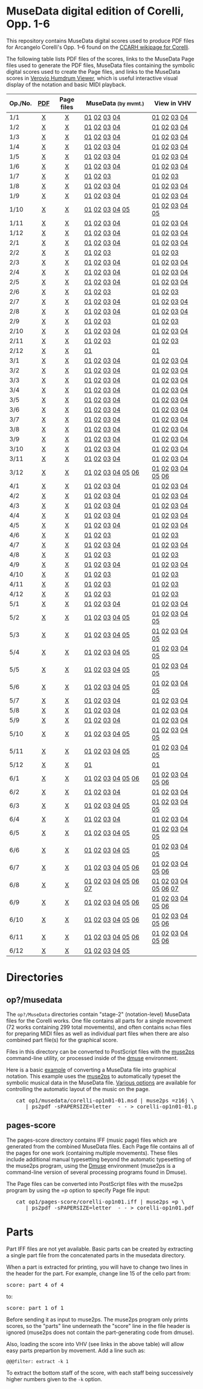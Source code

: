 MuseData digital edition of Corelli, Opp. 1-6
===============================================

This repository contains MuseData digital scores used to produce
PDF files for Arcangelo Corelli's Opp. 1&ndash;6 found on the
[CCARH wikipage for Corelli](http://corelli.ccarh.org).

The following table lists PDF files of the scores, links to the
MuseData Page files used to generate the PDF files, MuseData files
containing the symbolic digital scores used to create the Page
files, and links to the MuseData scores in [Verovio Humdrum
Viewer](https://verovio.humdrum.org), which is useful interactive
visual display of the notation and basic MIDI playback.

| Op./No. | [PDF](http://corelli.ccarh.org) | Page files | MuseData<small>&nbsp;(by&nbsp;mvmt.)</small> | View in VHV |
| ---- | :---: | :---: | -------- | ----- |
| 1/1  | [X](https://pdf.musedata.org/?id=corelli-op1-n01) | [X](op1/pages-score/corelli-op1n01.iff) | [01](op1/musedata/corelli-op1n01-01.msd) [02](op1/musedata/corelli-op1n01-02.msd)  [03](op1/musedata/corelli-op1n01-03.msd)  [04](op1/musedata/corelli-op1n01-04.msd)                                                                                                                               |[01](https://verovio.humdrum.org?file=github:musedata/corelli/op1/musedata/corelli-op1n01-01.msd) [02](https://verovio.humdrum.org?file=github:musedata/corelli/op1/musedata/corelli-op1n01-02.msd)  [03](https://verovio.humdrum.org?file=github:musedata/corelli/op1/musedata/corelli-op1n01-03.msd)  [04](https://verovio.humdrum.org?file=github:musedata/corelli/op1/musedata/corelli-op1n01-04.msd) |
| 1/2  | [X](https://pdf.musedata.org/?id=corelli-op1-n02) | [X](op1/pages-score/corelli-op1n02.iff) | [01](op1/musedata/corelli-op1n02-01.msd) [02](op1/musedata/corelli-op1n02-02.msd)  [03](op1/musedata/corelli-op1n02-03.msd)  [04](op1/musedata/corelli-op1n02-04.msd)                                                                                                                               |[01](https://verovio.humdrum.org?file=github:musedata/corelli/op1/musedata/corelli-op1n02-01.msd) [02](https://verovio.humdrum.org?file=github:musedata/corelli/op1/musedata/corelli-op1n02-02.msd)  [03](https://verovio.humdrum.org?file=github:musedata/corelli/op1/musedata/corelli-op1n02-03.msd)  [04](https://verovio.humdrum.org?file=github:musedata/corelli/op1/musedata/corelli-op1n02-04.msd) |
| 1/3  | [X](https://pdf.musedata.org/?id=corelli-op1-n03) | [X](op1/pages-score/corelli-op1n03.iff) | [01](op1/musedata/corelli-op1n03-01.msd) [02](op1/musedata/corelli-op1n03-02.msd)  [03](op1/musedata/corelli-op1n03-03.msd)  [04](op1/musedata/corelli-op1n03-04.msd)                                                                                                                               |[01](https://verovio.humdrum.org?file=github:musedata/corelli/op1/musedata/corelli-op1n03-01.msd) [02](https://verovio.humdrum.org?file=github:musedata/corelli/op1/musedata/corelli-op1n03-02.msd)  [03](https://verovio.humdrum.org?file=github:musedata/corelli/op1/musedata/corelli-op1n03-03.msd)  [04](https://verovio.humdrum.org?file=github:musedata/corelli/op1/musedata/corelli-op1n03-04.msd) |
| 1/4  | [X](https://pdf.musedata.org/?id=corelli-op1-n04) | [X](op1/pages-score/corelli-op1n04.iff) | [01](op1/musedata/corelli-op1n04-01.msd) [02](op1/musedata/corelli-op1n04-02.msd)  [03](op1/musedata/corelli-op1n04-03.msd)  [04](op1/musedata/corelli-op1n04-04.msd)                                                                                                                               |[01](https://verovio.humdrum.org?file=github:musedata/corelli/op1/musedata/corelli-op1n04-01.msd) [02](https://verovio.humdrum.org?file=github:musedata/corelli/op1/musedata/corelli-op1n04-02.msd)  [03](https://verovio.humdrum.org?file=github:musedata/corelli/op1/musedata/corelli-op1n04-03.msd)  [04](https://verovio.humdrum.org?file=github:musedata/corelli/op1/musedata/corelli-op1n04-04.msd) |
| 1/5  | [X](https://pdf.musedata.org/?id=corelli-op1-n05) | [X](op1/pages-score/corelli-op1n05.iff) | [01](op1/musedata/corelli-op1n05-01.msd) [02](op1/musedata/corelli-op1n05-02.msd)  [03](op1/musedata/corelli-op1n05-03.msd)  [04](op1/musedata/corelli-op1n05-04.msd)                                                                                                                               |[01](https://verovio.humdrum.org?file=github:musedata/corelli/op1/musedata/corelli-op1n05-01.msd) [02](https://verovio.humdrum.org?file=github:musedata/corelli/op1/musedata/corelli-op1n05-02.msd)  [03](https://verovio.humdrum.org?file=github:musedata/corelli/op1/musedata/corelli-op1n05-03.msd)  [04](https://verovio.humdrum.org?file=github:musedata/corelli/op1/musedata/corelli-op1n05-04.msd) |
| 1/6  | [X](https://pdf.musedata.org/?id=corelli-op1-n06) | [X](op1/pages-score/corelli-op1n06.iff) | [01](op1/musedata/corelli-op1n06-01.msd) [02](op1/musedata/corelli-op1n06-02.msd)  [03](op1/musedata/corelli-op1n06-03.msd)  [04](op1/musedata/corelli-op1n06-04.msd)                                                                                                                               |[01](https://verovio.humdrum.org?file=github:musedata/corelli/op1/musedata/corelli-op1n06-01.msd) [02](https://verovio.humdrum.org?file=github:musedata/corelli/op1/musedata/corelli-op1n06-02.msd)  [03](https://verovio.humdrum.org?file=github:musedata/corelli/op1/musedata/corelli-op1n06-03.msd)  [04](https://verovio.humdrum.org?file=github:musedata/corelli/op1/musedata/corelli-op1n06-04.msd) |
| 1/7  | [X](https://pdf.musedata.org/?id=corelli-op1-n07) | [X](op1/pages-score/corelli-op1n07.iff) | [01](op1/musedata/corelli-op1n07-01.msd) [02](op1/musedata/corelli-op1n07-02.msd)  [03](op1/musedata/corelli-op1n07-03.msd)                                                                                                                                                                         |[01](https://verovio.humdrum.org?file=github:musedata/corelli/op1/musedata/corelli-op1n07-01.msd) [02](https://verovio.humdrum.org?file=github:musedata/corelli/op1/musedata/corelli-op1n07-02.msd)  [03](https://verovio.humdrum.org?file=github:musedata/corelli/op1/musedata/corelli-op1n07-03.msd) |
| 1/8  | [X](https://pdf.musedata.org/?id=corelli-op1-n08) | [X](op1/pages-score/corelli-op1n08.iff) | [01](op1/musedata/corelli-op1n08-01.msd) [02](op1/musedata/corelli-op1n08-02.msd)  [03](op1/musedata/corelli-op1n08-03.msd)  [04](op1/musedata/corelli-op1n08-04.msd)                                                                                                                               |[01](https://verovio.humdrum.org?file=github:musedata/corelli/op1/musedata/corelli-op1n08-01.msd) [02](https://verovio.humdrum.org?file=github:musedata/corelli/op1/musedata/corelli-op1n08-02.msd)  [03](https://verovio.humdrum.org?file=github:musedata/corelli/op1/musedata/corelli-op1n08-03.msd)  [04](https://verovio.humdrum.org?file=github:musedata/corelli/op1/musedata/corelli-op1n08-04.msd) |
| 1/9  | [X](https://pdf.musedata.org/?id=corelli-op1-n09) | [X](op1/pages-score/corelli-op1n09.iff) | [01](op1/musedata/corelli-op1n09-01.msd) [02](op1/musedata/corelli-op1n09-02.msd)  [03](op1/musedata/corelli-op1n09-03.msd)  [04](op1/musedata/corelli-op1n09-04.msd)                                                                                                                               |[01](https://verovio.humdrum.org?file=github:musedata/corelli/op1/musedata/corelli-op1n09-01.msd) [02](https://verovio.humdrum.org?file=github:musedata/corelli/op1/musedata/corelli-op1n09-02.msd)  [03](https://verovio.humdrum.org?file=github:musedata/corelli/op1/musedata/corelli-op1n09-03.msd)  [04](https://verovio.humdrum.org?file=github:musedata/corelli/op1/musedata/corelli-op1n09-04.msd) |
| 1/10 | [X](https://pdf.musedata.org/?id=corelli-op1-n10) | [X](op1/pages-score/corelli-op1n10.iff) | [01](op1/musedata/corelli-op1n10-01.msd) [02](op1/musedata/corelli-op1n10-02.msd)  [03](op1/musedata/corelli-op1n10-03.msd)  [04](op1/musedata/corelli-op1n10-04.msd)  [05](op1/musedata/corelli-op1n10-05.msd)                                                                                     |[01](https://verovio.humdrum.org?file=github:musedata/corelli/op1/musedata/corelli-op1n10-01.msd) [02](https://verovio.humdrum.org?file=github:musedata/corelli/op1/musedata/corelli-op1n10-02.msd)  [03](https://verovio.humdrum.org?file=github:musedata/corelli/op1/musedata/corelli-op1n10-03.msd)  [04](https://verovio.humdrum.org?file=github:musedata/corelli/op1/musedata/corelli-op1n10-04.msd)  [05](https://verovio.humdrum.org?file=github:musedata/corelli/op1/musedata/corelli-op1n10-05.msd)|
| 1/11 | [X](https://pdf.musedata.org/?id=corelli-op1-n11) | [X](op1/pages-score/corelli-op1n11.iff) | [01](op1/musedata/corelli-op1n11-01.msd) [02](op1/musedata/corelli-op1n11-02.msd)  [03](op1/musedata/corelli-op1n11-03.msd)  [04](op1/musedata/corelli-op1n11-04.msd)                                                                                                                               |[01](https://verovio.humdrum.org?file=github:musedata/corelli/op1/musedata/corelli-op1n11-01.msd) [02](https://verovio.humdrum.org?file=github:musedata/corelli/op1/musedata/corelli-op1n11-02.msd)  [03](https://verovio.humdrum.org?file=github:musedata/corelli/op1/musedata/corelli-op1n11-03.msd)  [04](https://verovio.humdrum.org?file=github:musedata/corelli/op1/musedata/corelli-op1n11-04.msd) |
| 1/12 | [X](https://pdf.musedata.org/?id=corelli-op1-n12) | [X](op1/pages-score/corelli-op1n12.iff) | [01](op1/musedata/corelli-op1n12-01.msd) [02](op1/musedata/corelli-op1n12-02.msd)  [03](op1/musedata/corelli-op1n12-03.msd)  [04](op1/musedata/corelli-op1n12-04.msd)                                                                                                                               |[01](https://verovio.humdrum.org?file=github:musedata/corelli/op1/musedata/corelli-op1n12-01.msd) [02](https://verovio.humdrum.org?file=github:musedata/corelli/op1/musedata/corelli-op1n12-02.msd)  [03](https://verovio.humdrum.org?file=github:musedata/corelli/op1/musedata/corelli-op1n12-03.msd)  [04](https://verovio.humdrum.org?file=github:musedata/corelli/op1/musedata/corelli-op1n12-04.msd) |
| 2/1  | [X](https://pdf.musedata.org/?id=corelli-op2-n01) | [X](op2/pages-score/corelli-op2n01.iff) | [01](op2/musedata/corelli-op2n01-01.msd) [02](op2/musedata/corelli-op2n01-02.msd)  [03](op2/musedata/corelli-op2n01-03.msd)  [04](op2/musedata/corelli-op2n01-04.msd)                                                                                                                               |[01](https://verovio.humdrum.org?file=github:musedata/corelli/op2/musedata/corelli-op2n01-01.msd) [02](https://verovio.humdrum.org?file=github:musedata/corelli/op2/musedata/corelli-op2n01-02.msd)  [03](https://verovio.humdrum.org?file=github:musedata/corelli/op2/musedata/corelli-op2n01-03.msd)  [04](https://verovio.humdrum.org?file=github:musedata/corelli/op2/musedata/corelli-op2n01-04.msd) |
| 2/2  | [X](https://pdf.musedata.org/?id=corelli-op2-n02) | [X](op2/pages-score/corelli-op2n02.iff) | [01](op2/musedata/corelli-op2n02-01.msd) [02](op2/musedata/corelli-op2n02-02.msd)  [03](op2/musedata/corelli-op2n02-03.msd)                                                                                                                                                                         |[01](https://verovio.humdrum.org?file=github:musedata/corelli/op2/musedata/corelli-op2n02-01.msd) [02](https://verovio.humdrum.org?file=github:musedata/corelli/op2/musedata/corelli-op2n02-02.msd)  [03](https://verovio.humdrum.org?file=github:musedata/corelli/op2/musedata/corelli-op2n02-03.msd) |
| 2/3  | [X](https://pdf.musedata.org/?id=corelli-op2-n03) | [X](op2/pages-score/corelli-op2n03.iff) | [01](op2/musedata/corelli-op2n03-01.msd) [02](op2/musedata/corelli-op2n03-02.msd)  [03](op2/musedata/corelli-op2n03-03.msd)  [04](op2/musedata/corelli-op2n03-04.msd)                                                                                                                               |[01](https://verovio.humdrum.org?file=github:musedata/corelli/op2/musedata/corelli-op2n03-01.msd) [02](https://verovio.humdrum.org?file=github:musedata/corelli/op2/musedata/corelli-op2n03-02.msd)  [03](https://verovio.humdrum.org?file=github:musedata/corelli/op2/musedata/corelli-op2n03-03.msd)  [04](https://verovio.humdrum.org?file=github:musedata/corelli/op2/musedata/corelli-op2n03-04.msd) |
| 2/4  | [X](https://pdf.musedata.org/?id=corelli-op2-n04) | [X](op2/pages-score/corelli-op2n04.iff) | [01](op2/musedata/corelli-op2n04-01.msd) [02](op2/musedata/corelli-op2n04-02.msd)  [03](op2/musedata/corelli-op2n04-03.msd)  [04](op2/musedata/corelli-op2n04-04.msd)                                                                                                                               |[01](https://verovio.humdrum.org?file=github:musedata/corelli/op2/musedata/corelli-op2n04-01.msd) [02](https://verovio.humdrum.org?file=github:musedata/corelli/op2/musedata/corelli-op2n04-02.msd)  [03](https://verovio.humdrum.org?file=github:musedata/corelli/op2/musedata/corelli-op2n04-03.msd)  [04](https://verovio.humdrum.org?file=github:musedata/corelli/op2/musedata/corelli-op2n04-04.msd) |
| 2/5  | [X](https://pdf.musedata.org/?id=corelli-op2-n05) | [X](op2/pages-score/corelli-op2n05.iff) | [01](op2/musedata/corelli-op2n05-01.msd) [02](op2/musedata/corelli-op2n05-02.msd)  [03](op2/musedata/corelli-op2n05-03.msd)  [04](op2/musedata/corelli-op2n05-04.msd)                                                                                                                               |[01](https://verovio.humdrum.org?file=github:musedata/corelli/op2/musedata/corelli-op2n05-01.msd) [02](https://verovio.humdrum.org?file=github:musedata/corelli/op2/musedata/corelli-op2n05-02.msd)  [03](https://verovio.humdrum.org?file=github:musedata/corelli/op2/musedata/corelli-op2n05-03.msd)  [04](https://verovio.humdrum.org?file=github:musedata/corelli/op2/musedata/corelli-op2n05-04.msd) |
| 2/6  | [X](https://pdf.musedata.org/?id=corelli-op2-n06) | [X](op2/pages-score/corelli-op2n06.iff) | [01](op2/musedata/corelli-op2n06-01.msd) [02](op2/musedata/corelli-op2n06-02.msd)  [03](op2/musedata/corelli-op2n06-03.msd)                                                                                                                                                                         |[01](https://verovio.humdrum.org?file=github:musedata/corelli/op2/musedata/corelli-op2n06-01.msd) [02](https://verovio.humdrum.org?file=github:musedata/corelli/op2/musedata/corelli-op2n06-02.msd)  [03](https://verovio.humdrum.org?file=github:musedata/corelli/op2/musedata/corelli-op2n06-03.msd) |
| 2/7  | [X](https://pdf.musedata.org/?id=corelli-op2-n07) | [X](op2/pages-score/corelli-op2n07.iff) | [01](op2/musedata/corelli-op2n07-01.msd) [02](op2/musedata/corelli-op2n07-02.msd)  [03](op2/musedata/corelli-op2n07-03.msd)  [04](op2/musedata/corelli-op2n07-04.msd)                                                                                                                               |[01](https://verovio.humdrum.org?file=github:musedata/corelli/op2/musedata/corelli-op2n07-01.msd) [02](https://verovio.humdrum.org?file=github:musedata/corelli/op2/musedata/corelli-op2n07-02.msd)  [03](https://verovio.humdrum.org?file=github:musedata/corelli/op2/musedata/corelli-op2n07-03.msd)  [04](https://verovio.humdrum.org?file=github:musedata/corelli/op2/musedata/corelli-op2n07-04.msd) |
| 2/8  | [X](https://pdf.musedata.org/?id=corelli-op2-n08) | [X](op2/pages-score/corelli-op2n08.iff) | [01](op2/musedata/corelli-op2n08-01.msd) [02](op2/musedata/corelli-op2n08-02.msd)  [03](op2/musedata/corelli-op2n08-03.msd)  [04](op2/musedata/corelli-op2n08-04.msd)                                                                                                                               |[01](https://verovio.humdrum.org?file=github:musedata/corelli/op2/musedata/corelli-op2n08-01.msd) [02](https://verovio.humdrum.org?file=github:musedata/corelli/op2/musedata/corelli-op2n08-02.msd)  [03](https://verovio.humdrum.org?file=github:musedata/corelli/op2/musedata/corelli-op2n08-03.msd)  [04](https://verovio.humdrum.org?file=github:musedata/corelli/op2/musedata/corelli-op2n08-04.msd) |
| 2/9  | [X](https://pdf.musedata.org/?id=corelli-op2-n09) | [X](op2/pages-score/corelli-op2n09.iff) | [01](op2/musedata/corelli-op2n09-01.msd) [02](op2/musedata/corelli-op2n09-02.msd)  [03](op2/musedata/corelli-op2n09-03.msd)                                                                                                                                                                         |[01](https://verovio.humdrum.org?file=github:musedata/corelli/op2/musedata/corelli-op2n09-01.msd) [02](https://verovio.humdrum.org?file=github:musedata/corelli/op2/musedata/corelli-op2n09-02.msd)  [03](https://verovio.humdrum.org?file=github:musedata/corelli/op2/musedata/corelli-op2n09-03.msd) |
| 2/10 | [X](https://pdf.musedata.org/?id=corelli-op2-n10) | [X](op2/pages-score/corelli-op2n10.iff) | [01](op2/musedata/corelli-op2n10-01.msd) [02](op2/musedata/corelli-op2n10-02.msd)  [03](op2/musedata/corelli-op2n10-03.msd)  [04](op2/musedata/corelli-op2n10-04.msd)                                                                                                                               |[01](https://verovio.humdrum.org?file=github:musedata/corelli/op2/musedata/corelli-op2n10-01.msd) [02](https://verovio.humdrum.org?file=github:musedata/corelli/op2/musedata/corelli-op2n10-02.msd)  [03](https://verovio.humdrum.org?file=github:musedata/corelli/op2/musedata/corelli-op2n10-03.msd)  [04](ohttps://verovio.humdrum.org?file=github:musedata/corelli/p2/musedata/corelli-op2n10-04.msd) |
| 2/11 | [X](https://pdf.musedata.org/?id=corelli-op2-n11) | [X](op2/pages-score/corelli-op2n11.iff) | [01](op2/musedata/corelli-op2n11-01.msd) [02](op2/musedata/corelli-op2n11-02.msd)  [03](op2/musedata/corelli-op2n11-03.msd)                                                                                                                                                                         |[01](https://verovio.humdrum.org?file=github:musedata/corelli/op2/musedata/corelli-op2n11-01.msd) [02](https://verovio.humdrum.org?file=github:musedata/corelli/op2/musedata/corelli-op2n11-02.msd)  [03](https://verovio.humdrum.org?file=github:musedata/corelli/op2/musedata/corelli-op2n11-03.msd) |
| 2/12 | [X](https://pdf.musedata.org/?id=corelli-op2-n12) | [X](op2/pages-score/corelli-op2n12.iff) | [01](op2/musedata/corelli-op2n12-01.msd)                                                                                                                                                                                                                                                            |[01](https://verovio.humdrum.org?file=github:musedata/corelli/op2/musedata/corelli-op2n12-01.msd) |
| 3/1  | [X](https://pdf.musedata.org/?id=corelli-op3-n01) | [X](op3/pages-score/corelli-op3n01.iff) | [01](op3/musedata/corelli-op3n01-01.msd) [02](op3/musedata/corelli-op3n01-02.msd)  [03](op3/musedata/corelli-op3n01-03.msd)  [04](op3/musedata/corelli-op3n01-04.msd)                                                                                                                               |[01](https://verovio.humdrum.org?file=github:musedata/corelli/op3/musedata/corelli-op3n01-01.msd) [02](https://verovio.humdrum.org?file=github:musedata/corelli/op3/musedata/corelli-op3n01-02.msd)  [03](https://verovio.humdrum.org?file=github:musedata/corelli/op3/musedata/corelli-op3n01-03.msd)  [04](https://verovio.humdrum.org?file=github:musedata/corelli/op3/musedata/corelli-op3n01-04.msd) |
| 3/2  | [X](https://pdf.musedata.org/?id=corelli-op3-n02) | [X](op3/pages-score/corelli-op3n02.iff) | [01](op3/musedata/corelli-op3n02-01.msd) [02](op3/musedata/corelli-op3n02-02.msd)  [03](op3/musedata/corelli-op3n02-03.msd)  [04](op3/musedata/corelli-op3n02-04.msd)                                                                                                                               |[01](https://verovio.humdrum.org?file=github:musedata/corelli/op3/musedata/corelli-op3n02-01.msd) [02](https://verovio.humdrum.org?file=github:musedata/corelli/op3/musedata/corelli-op3n02-02.msd)  [03](https://verovio.humdrum.org?file=github:musedata/corelli/op3/musedata/corelli-op3n02-03.msd)  [04](https://verovio.humdrum.org?file=github:musedata/corelli/op3/musedata/corelli-op3n02-04.msd) |
| 3/3  | [X](https://pdf.musedata.org/?id=corelli-op3-n03) | [X](op3/pages-score/corelli-op3n03.iff) | [01](op3/musedata/corelli-op3n03-01.msd) [02](op3/musedata/corelli-op3n03-02.msd)  [03](op3/musedata/corelli-op3n03-03.msd)  [04](op3/musedata/corelli-op3n03-04.msd)                                                                                                                               |[01](https://verovio.humdrum.org?file=github:musedata/corelli/op3/musedata/corelli-op3n03-01.msd) [02](https://verovio.humdrum.org?file=github:musedata/corelli/op3/musedata/corelli-op3n03-02.msd)  [03](https://verovio.humdrum.org?file=github:musedata/corelli/op3/musedata/corelli-op3n03-03.msd)  [04](https://verovio.humdrum.org?file=github:musedata/corelli/op3/musedata/corelli-op3n03-04.msd) |
| 3/4  | [X](https://pdf.musedata.org/?id=corelli-op3-n04) | [X](op3/pages-score/corelli-op3n04.iff) | [01](op3/musedata/corelli-op3n04-01.msd) [02](op3/musedata/corelli-op3n04-02.msd)  [03](op3/musedata/corelli-op3n04-03.msd)  [04](op3/musedata/corelli-op3n04-04.msd)                                                                                                                               |[01](https://verovio.humdrum.org?file=github:musedata/corelli/op3/musedata/corelli-op3n04-01.msd) [02](https://verovio.humdrum.org?file=github:musedata/corelli/op3/musedata/corelli-op3n04-02.msd)  [03](https://verovio.humdrum.org?file=github:musedata/corelli/op3/musedata/corelli-op3n04-03.msd)  [04](https://verovio.humdrum.org?file=github:musedata/corelli/op3/musedata/corelli-op3n04-04.msd) |
| 3/5  | [X](https://pdf.musedata.org/?id=corelli-op3-n05) | [X](op3/pages-score/corelli-op3n05.iff) | [01](op3/musedata/corelli-op3n05-01.msd) [02](op3/musedata/corelli-op3n05-02.msd)  [03](op3/musedata/corelli-op3n05-03.msd)  [04](op3/musedata/corelli-op3n05-04.msd)                                                                                                                               |[01](https://verovio.humdrum.org?file=github:musedata/corelli/op3/musedata/corelli-op3n05-01.msd) [02](https://verovio.humdrum.org?file=github:musedata/corelli/op3/musedata/corelli-op3n05-02.msd)  [03](https://verovio.humdrum.org?file=github:musedata/corelli/op3/musedata/corelli-op3n05-03.msd)  [04](https://verovio.humdrum.org?file=github:musedata/corelli/op3/musedata/corelli-op3n05-04.msd) |
| 3/6  | [X](https://pdf.musedata.org/?id=corelli-op3-n06) | [X](op3/pages-score/corelli-op3n06.iff) | [01](op3/musedata/corelli-op3n06-01.msd) [02](op3/musedata/corelli-op3n06-02.msd)  [03](op3/musedata/corelli-op3n06-03.msd)  [04](op3/musedata/corelli-op3n06-04.msd)                                                                                                                               |[01](https://verovio.humdrum.org?file=github:musedata/corelli/op3/musedata/corelli-op3n06-01.msd) [02](https://verovio.humdrum.org?file=github:musedata/corelli/op3/musedata/corelli-op3n06-02.msd)  [03](https://verovio.humdrum.org?file=github:musedata/corelli/op3/musedata/corelli-op3n06-03.msd)  [04](https://verovio.humdrum.org?file=github:musedata/corelli/op3/musedata/corelli-op3n06-04.msd) |
| 3/7  | [X](https://pdf.musedata.org/?id=corelli-op3-n07) | [X](op3/pages-score/corelli-op3n07.iff) | [01](op3/musedata/corelli-op3n07-01.msd) [02](op3/musedata/corelli-op3n07-02.msd)  [03](op3/musedata/corelli-op3n07-03.msd)  [04](op3/musedata/corelli-op3n07-04.msd)                                                                                                                               |[01](https://verovio.humdrum.org?file=github:musedata/corelli/op3/musedata/corelli-op3n07-01.msd) [02](https://verovio.humdrum.org?file=github:musedata/corelli/op3/musedata/corelli-op3n07-02.msd)  [03](https://verovio.humdrum.org?file=github:musedata/corelli/op3/musedata/corelli-op3n07-03.msd)  [04](https://verovio.humdrum.org?file=github:musedata/corelli/op3/musedata/corelli-op3n07-04.msd) |
| 3/8  | [X](https://pdf.musedata.org/?id=corelli-op3-n08) | [X](op3/pages-score/corelli-op3n08.iff) | [01](op3/musedata/corelli-op3n08-01.msd) [02](op3/musedata/corelli-op3n08-02.msd)  [03](op3/musedata/corelli-op3n08-03.msd)  [04](op3/musedata/corelli-op3n08-04.msd)                                                                                                                               |[01](https://verovio.humdrum.org?file=github:musedata/corelli/op3/musedata/corelli-op3n08-01.msd) [02](https://verovio.humdrum.org?file=github:musedata/corelli/op3/musedata/corelli-op3n08-02.msd)  [03](https://verovio.humdrum.org?file=github:musedata/corelli/op3/musedata/corelli-op3n08-03.msd)  [04](https://verovio.humdrum.org?file=github:musedata/corelli/op3/musedata/corelli-op3n08-04.msd) |
| 3/9  | [X](https://pdf.musedata.org/?id=corelli-op3-n09) | [X](op3/pages-score/corelli-op3n09.iff) | [01](op3/musedata/corelli-op3n09-01.msd) [02](op3/musedata/corelli-op3n09-02.msd)  [03](op3/musedata/corelli-op3n09-03.msd)  [04](op3/musedata/corelli-op3n09-04.msd)                                                                                                                               |[01](https://verovio.humdrum.org?file=github:musedata/corelli/op3/musedata/corelli-op3n09-01.msd) [02](https://verovio.humdrum.org?file=github:musedata/corelli/op3/musedata/corelli-op3n09-02.msd)  [03](https://verovio.humdrum.org?file=github:musedata/corelli/op3/musedata/corelli-op3n09-03.msd)  [04](https://verovio.humdrum.org?file=github:musedata/corelli/op3/musedata/corelli-op3n09-04.msd) |
| 3/10 | [X](https://pdf.musedata.org/?id=corelli-op3-n10) | [X](op3/pages-score/corelli-op3n10.iff) | [01](op3/musedata/corelli-op3n10-01.msd) [02](op3/musedata/corelli-op3n10-02.msd)  [03](op3/musedata/corelli-op3n10-03.msd)  [04](op3/musedata/corelli-op3n10-04.msd)                                                                                                                               |[01](https://verovio.humdrum.org?file=github:musedata/corelli/op3/musedata/corelli-op3n10-01.msd) [02](https://verovio.humdrum.org?file=github:musedata/corelli/op3/musedata/corelli-op3n10-02.msd)  [03](https://verovio.humdrum.org?file=github:musedata/corelli/op3/musedata/corelli-op3n10-03.msd)  [04](https://verovio.humdrum.org?file=github:musedata/corelli/op3/musedata/corelli-op3n10-04.msd) |
| 3/11 | [X](https://pdf.musedata.org/?id=corelli-op3-n11) | [X](op3/pages-score/corelli-op3n11.iff) | [01](op3/musedata/corelli-op3n11-01.msd) [02](op3/musedata/corelli-op3n11-02.msd)  [03](op3/musedata/corelli-op3n11-03.msd)  [04](op3/musedata/corelli-op3n11-04.msd)                                                                                                                               |[01](https://verovio.humdrum.org?file=github:musedata/corelli/op3/musedata/corelli-op3n11-01.msd) [02](https://verovio.humdrum.org?file=github:musedata/corelli/op3/musedata/corelli-op3n11-02.msd)  [03](https://verovio.humdrum.org?file=github:musedata/corelli/op3/musedata/corelli-op3n11-03.msd)  [04](https://verovio.humdrum.org?file=github:musedata/corelli/op3/musedata/corelli-op3n11-04.msd) |
| 3/12 | [X](https://pdf.musedata.org/?id=corelli-op3-n12) | [X](op3/pages-score/corelli-op3n12.iff) | [01](op3/musedata/corelli-op3n12-01.msd) [02](op3/musedata/corelli-op3n12-02.msd)  [03](op3/musedata/corelli-op3n12-03.msd)  [04](op3/musedata/corelli-op3n12-04.msd)  [05](op3/musedata/corelli-op3n12-05.msd)  [06](op3/musedata/corelli-op3n12-06.msd)                                           |[01](https://verovio.humdrum.org?file=github:musedata/corelli/op3/musedata/corelli-op3n12-01.msd) [02](https://verovio.humdrum.org?file=github:musedata/corelli/op3/musedata/corelli-op3n12-02.msd)  [03](https://verovio.humdrum.org?file=github:musedata/corelli/op3/musedata/corelli-op3n12-03.msd)  [04](https://verovio.humdrum.org?file=github:musedata/corelli/op3/musedata/corelli-op3n12-04.msd)  [05](https://verovio.humdrum.org?file=github:musedata/corelli/op3/musedata/corelli-op3n12-05.msd)  [06](op3/musedata/corelli-op3n12-06.msd) |
| 4/1  | [X](https://pdf.musedata.org/?id=corelli-op4-n01) | [X](op4/pages-score/corelli-op4n01.iff) | [01](op4/musedata/corelli-op4n01-01.msd) [02](op4/musedata/corelli-op4n01-02.msd)  [03](op4/musedata/corelli-op4n01-03.msd)  [04](op4/musedata/corelli-op4n01-04.msd)                                                                                                                               |[01](https://verovio.humdrum.org?file=github:musedata/corelli/op4/musedata/corelli-op4n01-01.msd) [02](https://verovio.humdrum.org?file=github:musedata/corelli/op4/musedata/corelli-op4n01-02.msd)  [03](https://verovio.humdrum.org?file=github:musedata/corelli/op4/musedata/corelli-op4n01-03.msd)  [04](https://verovio.humdrum.org?file=github:musedata/corelli/op4/musedata/corelli-op4n01-04.msd) |
| 4/2  | [X](https://pdf.musedata.org/?id=corelli-op4-n02) | [X](op4/pages-score/corelli-op4n02.iff) | [01](op4/musedata/corelli-op4n02-01.msd) [02](op4/musedata/corelli-op4n02-02.msd)  [03](op4/musedata/corelli-op4n02-03.msd)  [04](op4/musedata/corelli-op4n02-04.msd)                                                                                                                               |[01](https://verovio.humdrum.org?file=github:musedata/corelli/op4/musedata/corelli-op4n02-01.msd) [02](https://verovio.humdrum.org?file=github:musedata/corelli/op4/musedata/corelli-op4n02-02.msd)  [03](https://verovio.humdrum.org?file=github:musedata/corelli/op4/musedata/corelli-op4n02-03.msd)  [04](https://verovio.humdrum.org?file=github:musedata/corelli/op4/musedata/corelli-op4n02-04.msd) |
| 4/3  | [X](https://pdf.musedata.org/?id=corelli-op4-n03) | [X](op4/pages-score/corelli-op4n03.iff) | [01](op4/musedata/corelli-op4n03-01.msd) [02](op4/musedata/corelli-op4n03-02.msd)  [03](op4/musedata/corelli-op4n03-03.msd)  [04](op4/musedata/corelli-op4n03-04.msd)                                                                                                                               |[01](https://verovio.humdrum.org?file=github:musedata/corelli/op4/musedata/corelli-op4n03-01.msd) [02](https://verovio.humdrum.org?file=github:musedata/corelli/op4/musedata/corelli-op4n03-02.msd)  [03](https://verovio.humdrum.org?file=github:musedata/corelli/op4/musedata/corelli-op4n03-03.msd)  [04](https://verovio.humdrum.org?file=github:musedata/corelli/op4/musedata/corelli-op4n03-04.msd) |
| 4/4  | [X](https://pdf.musedata.org/?id=corelli-op4-n04) | [X](op4/pages-score/corelli-op4n04.iff) | [01](op4/musedata/corelli-op4n04-01.msd) [02](op4/musedata/corelli-op4n04-02.msd)  [03](op4/musedata/corelli-op4n04-03.msd)  [04](op4/musedata/corelli-op4n04-04.msd)                                                                                                                               |[01](https://verovio.humdrum.org?file=github:musedata/corelli/op4/musedata/corelli-op4n04-01.msd) [02](https://verovio.humdrum.org?file=github:musedata/corelli/op4/musedata/corelli-op4n04-02.msd)  [03](https://verovio.humdrum.org?file=github:musedata/corelli/op4/musedata/corelli-op4n04-03.msd)  [04](https://verovio.humdrum.org?file=github:musedata/corelli/op4/musedata/corelli-op4n04-04.msd) |
| 4/5  | [X](https://pdf.musedata.org/?id=corelli-op4-n05) | [X](op4/pages-score/corelli-op4n05.iff) | [01](op4/musedata/corelli-op4n05-01.msd) [02](op4/musedata/corelli-op4n05-02.msd)  [03](op4/musedata/corelli-op4n05-03.msd)  [04](op4/musedata/corelli-op4n05-04.msd)                                                                                                                               |[01](https://verovio.humdrum.org?file=github:musedata/corelli/op4/musedata/corelli-op4n05-01.msd) [02](https://verovio.humdrum.org?file=github:musedata/corelli/op4/musedata/corelli-op4n05-02.msd)  [03](https://verovio.humdrum.org?file=github:musedata/corelli/op4/musedata/corelli-op4n05-03.msd)  [04](https://verovio.humdrum.org?file=github:musedata/corelli/op4/musedata/corelli-op4n05-04.msd) |
| 4/6  | [X](https://pdf.musedata.org/?id=corelli-op4-n06) | [X](op4/pages-score/corelli-op4n06.iff) | [01](op4/musedata/corelli-op4n06-01.msd) [02](op4/musedata/corelli-op4n06-02.msd)  [03](op4/musedata/corelli-op4n06-03.msd)                                                                                                                                                                         |[01](https://verovio.humdrum.org?file=github:musedata/corelli/op4/musedata/corelli-op4n06-01.msd) [02](https://verovio.humdrum.org?file=github:musedata/corelli/op4/musedata/corelli-op4n06-02.msd)  [03](https://verovio.humdrum.org?file=github:musedata/corelli/op4/musedata/corelli-op4n06-03.msd) |
| 4/7  | [X](https://pdf.musedata.org/?id=corelli-op4-n07) | [X](op4/pages-score/corelli-op4n07.iff) | [01](op4/musedata/corelli-op4n07-01.msd) [02](op4/musedata/corelli-op4n07-02.msd)  [03](op4/musedata/corelli-op4n07-03.msd)  [04](op4/musedata/corelli-op4n07-04.msd)                                                                                                                               |[01](https://verovio.humdrum.org?file=github:musedata/corelli/op4/musedata/corelli-op4n07-01.msd) [02](https://verovio.humdrum.org?file=github:musedata/corelli/op4/musedata/corelli-op4n07-02.msd)  [03](https://verovio.humdrum.org?file=github:musedata/corelli/op4/musedata/corelli-op4n07-03.msd)  [04](https://verovio.humdrum.org?file=github:musedata/corelli/op4/musedata/corelli-op4n07-04.msd) |
| 4/8  | [X](https://pdf.musedata.org/?id=corelli-op4-n08) | [X](op4/pages-score/corelli-op4n08.iff) | [01](op4/musedata/corelli-op4n08-01.msd) [02](op4/musedata/corelli-op4n08-02.msd)  [03](op4/musedata/corelli-op4n08-03.msd)                                                                                                                                                                         |[01](https://verovio.humdrum.org?file=github:musedata/corelli/op4/musedata/corelli-op4n08-01.msd) [02](https://verovio.humdrum.org?file=github:musedata/corelli/op4/musedata/corelli-op4n08-02.msd)  [03](https://verovio.humdrum.org?file=github:musedata/corelli/op4/musedata/corelli-op4n08-03.msd) |
| 4/9  | [X](https://pdf.musedata.org/?id=corelli-op4-n09) | [X](op4/pages-score/corelli-op4n09.iff) | [01](op4/musedata/corelli-op4n09-01.msd) [02](op4/musedata/corelli-op4n09-02.msd)  [03](op4/musedata/corelli-op4n09-03.msd)  [04](op4/musedata/corelli-op4n09-04.msd)                                                                                                                               |[01](https://verovio.humdrum.org?file=github:musedata/corelli/op4/musedata/corelli-op4n09-01.msd) [02](https://verovio.humdrum.org?file=github:musedata/corelli/op4/musedata/corelli-op4n09-02.msd)  [03](https://verovio.humdrum.org?file=github:musedata/corelli/op4/musedata/corelli-op4n09-03.msd)  [04](https://verovio.humdrum.org?file=github:musedata/corelli/op4/musedata/corelli-op4n09-04.msd) |
| 4/10 | [X](https://pdf.musedata.org/?id=corelli-op4-n10) | [X](op4/pages-score/corelli-op4n10.iff) | [01](op4/musedata/corelli-op4n10-01.msd) [02](op4/musedata/corelli-op4n10-02.msd)  [03](op4/musedata/corelli-op4n10-03.msd)                                                                                                                                                                         |[01](https://verovio.humdrum.org?file=github:musedata/corelli/op4/musedata/corelli-op4n10-01.msd) [02](https://verovio.humdrum.org?file=github:musedata/corelli/op4/musedata/corelli-op4n10-02.msd)  [03](https://verovio.humdrum.org?file=github:musedata/corelli/op4/musedata/corelli-op4n10-03.msd) |
| 4/11 | [X](https://pdf.musedata.org/?id=corelli-op4-n11) | [X](op4/pages-score/corelli-op4n11.iff) | [01](op4/musedata/corelli-op4n11-01.msd) [02](op4/musedata/corelli-op4n11-02.msd)  [03](op4/musedata/corelli-op4n11-03.msd)                                                                                                                                                                         |[01](https://verovio.humdrum.org?file=github:musedata/corelli/op4/musedata/corelli-op4n11-01.msd) [02](https://verovio.humdrum.org?file=github:musedata/corelli/op4/musedata/corelli-op4n11-02.msd)  [03](https://verovio.humdrum.org?file=github:musedata/corelli/op4/musedata/corelli-op4n11-03.msd) |
| 4/12 | [X](https://pdf.musedata.org/?id=corelli-op4-n12) | [X](op4/pages-score/corelli-op4n12.iff) | [01](op4/musedata/corelli-op4n12-01.msd) [02](op4/musedata/corelli-op4n12-02.msd)  [03](op4/musedata/corelli-op4n12-03.msd)                                                                                                                                                                         |[01](https://verovio.humdrum.org?file=github:musedata/corelli/op4/musedata/corelli-op4n12-01.msd) [02](https://verovio.humdrum.org?file=github:musedata/corelli/op4/musedata/corelli-op4n12-02.msd)  [03](https://verovio.humdrum.org?file=github:musedata/corelli/op4/musedata/corelli-op4n12-03.msd) |
| 5/1  | [X](https://pdf.musedata.org/?id=corelli-op5-n01) | [X](op5/pages-score/corelli-op5n01.iff) | [01](op5/musedata/corelli-op5n01-01.msd) [02](op5/musedata/corelli-op5n01-02.msd)  [03](op5/musedata/corelli-op5n01-03.msd)  [04](op5/musedata/corelli-op5n01-04.msd)                                                                                                                               |[01](https://verovio.humdrum.org?file=github:musedata/corelli/op5/musedata/corelli-op5n01-01.msd) [02](https://verovio.humdrum.org?file=github:musedata/corelli/op5/musedata/corelli-op5n01-02.msd)  [03](https://verovio.humdrum.org?file=github:musedata/corelli/op5/musedata/corelli-op5n01-03.msd)  [04](https://verovio.humdrum.org?file=github:musedata/corelli/op5/musedata/corelli-op5n01-04.msd) |
| 5/2  | [X](https://pdf.musedata.org/?id=corelli-op5-n02) | [X](op5/pages-score/corelli-op5n02.iff) | [01](op5/musedata/corelli-op5n02-01.msd) [02](op5/musedata/corelli-op5n02-02.msd)  [03](op5/musedata/corelli-op5n02-03.msd)  [04](op5/musedata/corelli-op5n02-04.msd)  [05](op5/musedata/corelli-op5n02-05.msd)                                                                                     |[01](https://verovio.humdrum.org?file=github:musedata/corelli/op5/musedata/corelli-op5n02-01.msd) [02](https://verovio.humdrum.org?file=github:musedata/corelli/op5/musedata/corelli-op5n02-02.msd)  [03](https://verovio.humdrum.org?file=github:musedata/corelli/op5/musedata/corelli-op5n02-03.msd)  [04](https://verovio.humdrum.org?file=github:musedata/corelli/op5/musedata/corelli-op5n02-04.msd)  [05](https://verovio.humdrum.org?file=github:musedata/corelli/op5/musedata/corelli-op5n02-05.msd) |
| 5/3  | [X](https://pdf.musedata.org/?id=corelli-op5-n03) | [X](op5/pages-score/corelli-op5n03.iff) | [01](op5/musedata/corelli-op5n03-01.msd) [02](op5/musedata/corelli-op5n03-02.msd)  [03](op5/musedata/corelli-op5n03-03.msd)  [04](op5/musedata/corelli-op5n03-04.msd)  [05](op5/musedata/corelli-op5n03-05.msd)                                                                                     |[01](https://verovio.humdrum.org?file=github:musedata/corelli/op5/musedata/corelli-op5n03-01.msd) [02](https://verovio.humdrum.org?file=github:musedata/corelli/op5/musedata/corelli-op5n03-02.msd)  [03](https://verovio.humdrum.org?file=github:musedata/corelli/op5/musedata/corelli-op5n03-03.msd)  [04](https://verovio.humdrum.org?file=github:musedata/corelli/op5/musedata/corelli-op5n03-04.msd)  [05](https://verovio.humdrum.org?file=github:musedata/corelli/op5/musedata/corelli-op5n03-05.msd) |
| 5/4  | [X](https://pdf.musedata.org/?id=corelli-op5-n04) | [X](op5/pages-score/corelli-op5n04.iff) | [01](op5/musedata/corelli-op5n04-01.msd) [02](op5/musedata/corelli-op5n04-02.msd)  [03](op5/musedata/corelli-op5n04-03.msd)  [04](op5/musedata/corelli-op5n04-04.msd)  [05](op5/musedata/corelli-op5n04-05.msd)                                                                                     |[01](https://verovio.humdrum.org?file=github:musedata/corelli/op5/musedata/corelli-op5n04-01.msd) [02](https://verovio.humdrum.org?file=github:musedata/corelli/op5/musedata/corelli-op5n04-02.msd)  [03](https://verovio.humdrum.org?file=github:musedata/corelli/op5/musedata/corelli-op5n04-03.msd)  [04](https://verovio.humdrum.org?file=github:musedata/corelli/op5/musedata/corelli-op5n04-04.msd)  [05](https://verovio.humdrum.org?file=github:musedata/corelli/op5/musedata/corelli-op5n04-05.msd) |
| 5/5  | [X](https://pdf.musedata.org/?id=corelli-op5-n05) | [X](op5/pages-score/corelli-op5n05.iff) | [01](op5/musedata/corelli-op5n05-01.msd) [02](op5/musedata/corelli-op5n05-02.msd)  [03](op5/musedata/corelli-op5n05-03.msd)  [04](op5/musedata/corelli-op5n05-04.msd)  [05](op5/musedata/corelli-op5n05-05.msd)                                                                                     |[01](https://verovio.humdrum.org?file=github:musedata/corelli/op5/musedata/corelli-op5n05-01.msd) [02](https://verovio.humdrum.org?file=github:musedata/corelli/op5/musedata/corelli-op5n05-02.msd)  [03](https://verovio.humdrum.org?file=github:musedata/corelli/op5/musedata/corelli-op5n05-03.msd)  [04](https://verovio.humdrum.org?file=github:musedata/corelli/op5/musedata/corelli-op5n05-04.msd)  [05](https://verovio.humdrum.org?file=github:musedata/corelli/op5/musedata/corelli-op5n05-05.msd) |
| 5/6  | [X](https://pdf.musedata.org/?id=corelli-op5-n06) | [X](op5/pages-score/corelli-op5n06.iff) | [01](op5/musedata/corelli-op5n06-01.msd) [02](op5/musedata/corelli-op5n06-02.msd)  [03](op5/musedata/corelli-op5n06-03.msd)  [04](op5/musedata/corelli-op5n06-04.msd)  [05](op5/musedata/corelli-op5n06-05.msd)                                                                                     |[01](https://verovio.humdrum.org?file=github:musedata/corelli/op5/musedata/corelli-op5n06-01.msd) [02](https://verovio.humdrum.org?file=github:musedata/corelli/op5/musedata/corelli-op5n06-02.msd)  [03](https://verovio.humdrum.org?file=github:musedata/corelli/op5/musedata/corelli-op5n06-03.msd)  [04](https://verovio.humdrum.org?file=github:musedata/corelli/op5/musedata/corelli-op5n06-04.msd)  [05](https://verovio.humdrum.org?file=github:musedata/corelli/op5/musedata/corelli-op5n06-05.msd) |
| 5/7  | [X](https://pdf.musedata.org/?id=corelli-op5-n07) | [X](op5/pages-score/corelli-op5n07.iff) | [01](op5/musedata/corelli-op5n07-01.msd) [02](op5/musedata/corelli-op5n07-02.msd)  [03](op5/musedata/corelli-op5n07-03.msd)  [04](op5/musedata/corelli-op5n07-04.msd)                                                                                                                               |[01](https://verovio.humdrum.org?file=github:musedata/corelli/op5/musedata/corelli-op5n07-01.msd) [02](https://verovio.humdrum.org?file=github:musedata/corelli/op5/musedata/corelli-op5n07-02.msd)  [03](https://verovio.humdrum.org?file=github:musedata/corelli/op5/musedata/corelli-op5n07-03.msd)  [04](https://verovio.humdrum.org?file=github:musedata/corelli/op5/musedata/corelli-op5n07-04.msd) |
| 5/8  | [X](https://pdf.musedata.org/?id=corelli-op5-n08) | [X](op5/pages-score/corelli-op5n08.iff) | [01](op5/musedata/corelli-op5n08-01.msd) [02](op5/musedata/corelli-op5n08-02.msd)  [03](op5/musedata/corelli-op5n08-03.msd)  [04](op5/musedata/corelli-op5n08-04.msd)                                                                                                                               |[01](https://verovio.humdrum.org?file=github:musedata/corelli/op5/musedata/corelli-op5n08-01.msd) [02](https://verovio.humdrum.org?file=github:musedata/corelli/op5/musedata/corelli-op5n08-02.msd)  [03](https://verovio.humdrum.org?file=github:musedata/corelli/op5/musedata/corelli-op5n08-03.msd)  [04](https://verovio.humdrum.org?file=github:musedata/corelli/op5/musedata/corelli-op5n08-04.msd) |
| 5/9  | [X](https://pdf.musedata.org/?id=corelli-op5-n09) | [X](op5/pages-score/corelli-op5n09.iff) | [01](op5/musedata/corelli-op5n09-01.msd) [02](op5/musedata/corelli-op5n09-02.msd)  [03](op5/musedata/corelli-op5n09-03.msd)  [04](op5/musedata/corelli-op5n09-04.msd)                                                                                                                               |[01](https://verovio.humdrum.org?file=github:musedata/corelli/op5/musedata/corelli-op5n09-01.msd) [02](https://verovio.humdrum.org?file=github:musedata/corelli/op5/musedata/corelli-op5n09-02.msd)  [03](https://verovio.humdrum.org?file=github:musedata/corelli/op5/musedata/corelli-op5n09-03.msd)  [04](https://verovio.humdrum.org?file=github:musedata/corelli/op5/musedata/corelli-op5n09-04.msd) |
| 5/10 | [X](https://pdf.musedata.org/?id=corelli-op5-n10) | [X](op5/pages-score/corelli-op5n10.iff) | [01](op5/musedata/corelli-op5n10-01.msd) [02](op5/musedata/corelli-op5n10-02.msd)  [03](op5/musedata/corelli-op5n10-03.msd)  [04](op5/musedata/corelli-op5n10-04.msd)  [05](op5/musedata/corelli-op5n10-05.msd)                                                                                     |[01](https://verovio.humdrum.org?file=github:musedata/corelli/op5/musedata/corelli-op5n10-01.msd) [02](https://verovio.humdrum.org?file=github:musedata/corelli/op5/musedata/corelli-op5n10-02.msd)  [03](https://verovio.humdrum.org?file=github:musedata/corelli/op5/musedata/corelli-op5n10-03.msd)  [04](https://verovio.humdrum.org?file=github:musedata/corelli/op5/musedata/corelli-op5n10-04.msd)  [05](https://verovio.humdrum.org?file=github:musedata/corelli/op5/musedata/corelli-op5n10-05.msd) |
| 5/11 | [X](https://pdf.musedata.org/?id=corelli-op5-n11) | [X](op5/pages-score/corelli-op5n11.iff) | [01](op5/musedata/corelli-op5n11-01.msd) [02](op5/musedata/corelli-op5n11-02.msd)  [03](op5/musedata/corelli-op5n11-03.msd)  [04](op5/musedata/corelli-op5n11-04.msd)  [05](op5/musedata/corelli-op5n11-05.msd)                                                                                     |[01](https://verovio.humdrum.org?file=github:musedata/corelli/op5/musedata/corelli-op5n11-01.msd) [02](https://verovio.humdrum.org?file=github:musedata/corelli/op5/musedata/corelli-op5n11-02.msd)  [03](https://verovio.humdrum.org?file=github:musedata/corelli/op5/musedata/corelli-op5n11-03.msd)  [04](https://verovio.humdrum.org?file=github:musedata/corelli/op5/musedata/corelli-op5n11-04.msd)  [05](https://verovio.humdrum.org?file=github:musedata/corelli/op5/musedata/corelli-op5n11-05.msd) |
| 5/12 | [X](https://pdf.musedata.org/?id=corelli-op5-n12) | [X](op5/pages-score/corelli-op5n12.iff) | [01](op5/musedata/corelli-op5n12-01.msd)                                                                                                                                                                                                                                                            |[01](https://verovio.humdrum.org?file=github:musedata/corelli/op5/musedata/corelli-op5n12-01.msd) |
| 6/1  | [X](https://pdf.musedata.org/?id=corelli-op6-n01) | [X](op6/pages-score/corelli-op6n01.iff) | [01](op6/musedata/corelli-op6n01-01.msd) [02](op6/musedata/corelli-op6n01-02.msd)  [03](op6/musedata/corelli-op6n01-03.msd)  [04](op6/musedata/corelli-op6n01-04.msd)  [05](op6/musedata/corelli-op6n01-05.msd)  [06](op6/musedata/corelli-op6n01-06.msd)                                           |[01](https://verovio.humdrum.org?file=github:musedata/corelli/op6/musedata/corelli-op6n01-01.msd) [02](https://verovio.humdrum.org?file=github:musedata/corelli/op6/musedata/corelli-op6n01-02.msd)  [03](https://verovio.humdrum.org?file=github:musedata/corelli/op6/musedata/corelli-op6n01-03.msd)  [04](https://verovio.humdrum.org?file=github:musedata/corelli/op6/musedata/corelli-op6n01-04.msd)  [05](https://verovio.humdrum.org?file=github:musedata/corelli/op6/musedata/corelli-op6n01-05.msd)  [06](https://verovio.humdrum.org?file=github:musedata/corelli/op6/musedata/corelli-op6n01-06.msd) |
| 6/2  | [X](https://pdf.musedata.org/?id=corelli-op6-n02) | [X](op6/pages-score/corelli-op6n02.iff) | [01](op6/musedata/corelli-op6n02-01.msd) [02](op6/musedata/corelli-op6n02-02.msd)  [03](op6/musedata/corelli-op6n02-03.msd)  [04](op6/musedata/corelli-op6n02-04.msd)                                                                                                                               |[01](https://verovio.humdrum.org?file=github:musedata/corelli/op6/musedata/corelli-op6n02-01.msd) [02](https://verovio.humdrum.org?file=github:musedata/corelli/op6/musedata/corelli-op6n02-02.msd)  [03](https://verovio.humdrum.org?file=github:musedata/corelli/op6/musedata/corelli-op6n02-03.msd)  [04](https://verovio.humdrum.org?file=github:musedata/corelli/op6/musedata/corelli-op6n02-04.msd) |
| 6/3  | [X](https://pdf.musedata.org/?id=corelli-op6-n03) | [X](op6/pages-score/corelli-op6n03.iff) | [01](op6/musedata/corelli-op6n03-01.msd) [02](op6/musedata/corelli-op6n03-02.msd)  [03](op6/musedata/corelli-op6n03-03.msd)  [04](op6/musedata/corelli-op6n03-04.msd)  [05](op6/musedata/corelli-op6n03-05.msd)                                                                                     |[01](https://verovio.humdrum.org?file=github:musedata/corelli/op6/musedata/corelli-op6n03-01.msd) [02](https://verovio.humdrum.org?file=github:musedata/corelli/op6/musedata/corelli-op6n03-02.msd)  [03](https://verovio.humdrum.org?file=github:musedata/corelli/op6/musedata/corelli-op6n03-03.msd)  [04](https://verovio.humdrum.org?file=github:musedata/corelli/op6/musedata/corelli-op6n03-04.msd)  [05](https://verovio.humdrum.org?file=github:musedata/corelli/op6/musedata/corelli-op6n03-05.msd) |
| 6/4  | [X](https://pdf.musedata.org/?id=corelli-op6-n04) | [X](op6/pages-score/corelli-op6n04.iff) | [01](op6/musedata/corelli-op6n04-01.msd) [02](op6/musedata/corelli-op6n04-02.msd)  [03](op6/musedata/corelli-op6n04-03.msd)  [04](op6/musedata/corelli-op6n04-04.msd)                                                                                                                               |[01](https://verovio.humdrum.org?file=github:musedata/corelli/op6/musedata/corelli-op6n04-01.msd) [02](https://verovio.humdrum.org?file=github:musedata/corelli/op6/musedata/corelli-op6n04-02.msd)  [03](https://verovio.humdrum.org?file=github:musedata/corelli/op6/musedata/corelli-op6n04-03.msd)  [04](https://verovio.humdrum.org?file=github:musedata/corelli/op6/musedata/corelli-op6n04-04.msd) |
| 6/5  | [X](https://pdf.musedata.org/?id=corelli-op6-n05) | [X](op6/pages-score/corelli-op6n05.iff) | [01](op6/musedata/corelli-op6n05-01.msd) [02](op6/musedata/corelli-op6n05-02.msd)  [03](op6/musedata/corelli-op6n05-03.msd)  [04](op6/musedata/corelli-op6n05-04.msd)  [05](op6/musedata/corelli-op6n05-05.msd)                                                                                     |[01](https://verovio.humdrum.org?file=github:musedata/corelli/op6/musedata/corelli-op6n05-01.msd) [02](https://verovio.humdrum.org?file=github:musedata/corelli/op6/musedata/corelli-op6n05-02.msd)  [03](https://verovio.humdrum.org?file=github:musedata/corelli/op6/musedata/corelli-op6n05-03.msd)  [04](https://verovio.humdrum.org?file=github:musedata/corelli/op6/musedata/corelli-op6n05-04.msd)  [05](https://verovio.humdrum.org?file=github:musedata/corelli/op6/musedata/corelli-op6n05-05.msd) |
| 6/6  | [X](https://pdf.musedata.org/?id=corelli-op6-n06) | [X](op6/pages-score/corelli-op6n06.iff) | [01](op6/musedata/corelli-op6n06-01.msd) [02](op6/musedata/corelli-op6n06-02.msd)  [03](op6/musedata/corelli-op6n06-03.msd)  [04](op6/musedata/corelli-op6n06-04.msd)  [05](op6/musedata/corelli-op6n06-05.msd)                                                                                     |[01](https://verovio.humdrum.org?file=github:musedata/corelli/op6/musedata/corelli-op6n06-01.msd) [02](https://verovio.humdrum.org?file=github:musedata/corelli/op6/musedata/corelli-op6n06-02.msd)  [03](https://verovio.humdrum.org?file=github:musedata/corelli/op6/musedata/corelli-op6n06-03.msd)  [04](https://verovio.humdrum.org?file=github:musedata/corelli/op6/musedata/corelli-op6n06-04.msd)  [05](https://verovio.humdrum.org?file=github:musedata/corelli/op6/musedata/corelli-op6n06-05.msd) |
| 6/7  | [X](https://pdf.musedata.org/?id=corelli-op6-n07) | [X](op6/pages-score/corelli-op6n07.iff) | [01](op6/musedata/corelli-op6n07-01.msd) [02](op6/musedata/corelli-op6n07-02.msd)  [03](op6/musedata/corelli-op6n07-03.msd)  [04](op6/musedata/corelli-op6n07-04.msd)  [05](op6/musedata/corelli-op6n07-05.msd)  [06](op6/musedata/corelli-op6n07-06.msd)                                           |[01](https://verovio.humdrum.org?file=github:musedata/corelli/op6/musedata/corelli-op6n07-01.msd) [02](https://verovio.humdrum.org?file=github:musedata/corelli/op6/musedata/corelli-op6n07-02.msd)  [03](https://verovio.humdrum.org?file=github:musedata/corelli/op6/musedata/corelli-op6n07-03.msd)  [04](https://verovio.humdrum.org?file=github:musedata/corelli/op6/musedata/corelli-op6n07-04.msd)  [05](https://verovio.humdrum.org?file=github:musedata/corelli/op6/musedata/corelli-op6n07-05.msd)  [06](https://verovio.humdrum.org?file=github:musedata/corelli/op6/musedata/corelli-op6n07-06.msd) |
| 6/8  | [X](https://pdf.musedata.org/?id=corelli-op6-n08) | [X](op6/pages-score/corelli-op6n08.iff) | [01](op6/musedata/corelli-op6n08-01.msd) [02](op6/musedata/corelli-op6n08-02.msd)  [03](op6/musedata/corelli-op6n08-03.msd)  [04](op6/musedata/corelli-op6n08-04.msd)  [05](op6/musedata/corelli-op6n08-05.msd)  [06](op6/musedata/corelli-op6n08-06.msd)  [07](op6/musedata/corelli-op6n08-07.msd) |[01](https://verovio.humdrum.org?file=github:musedata/corelli/op6/musedata/corelli-op6n08-01.msd) [02](https://verovio.humdrum.org?file=github:musedata/corelli/op6/musedata/corelli-op6n08-02.msd)  [03](https://verovio.humdrum.org?file=github:musedata/corelli/op6/musedata/corelli-op6n08-03.msd)  [04](https://verovio.humdrum.org?file=github:musedata/corelli/op6/musedata/corelli-op6n08-04.msd)  [05](https://verovio.humdrum.org?file=github:musedata/corelli/op6/musedata/corelli-op6n08-05.msd)  [06](https://verovio.humdrum.org?file=github:musedata/corelli/op6/musedata/corelli-op6n08-06.msd)  [07](https://verovio.humdrum.org?file=github:musedata/corelli/op6/musedata/corelli-op6n08-07.msd) |
| 6/9  | [X](https://pdf.musedata.org/?id=corelli-op6-n09) | [X](op6/pages-score/corelli-op6n09.iff) | [01](op6/musedata/corelli-op6n09-01.msd) [02](op6/musedata/corelli-op6n09-02.msd)  [03](op6/musedata/corelli-op6n09-03.msd)  [04](op6/musedata/corelli-op6n09-04.msd)  [05](op6/musedata/corelli-op6n09-05.msd)  [06](op6/musedata/corelli-op6n09-06.msd)                                           |[01](https://verovio.humdrum.org?file=github:musedata/corelli/op6/musedata/corelli-op6n09-01.msd) [02](https://verovio.humdrum.org?file=github:musedata/corelli/op6/musedata/corelli-op6n09-02.msd)  [03](https://verovio.humdrum.org?file=github:musedata/corelli/op6/musedata/corelli-op6n09-03.msd)  [04](https://verovio.humdrum.org?file=github:musedata/corelli/op6/musedata/corelli-op6n09-04.msd)  [05](https://verovio.humdrum.org?file=github:musedata/corelli/op6/musedata/corelli-op6n09-05.msd)  [06](https://verovio.humdrum.org?file=github:musedata/corelli/op6/musedata/corelli-op6n09-06.msd) |
| 6/10 | [X](https://pdf.musedata.org/?id=corelli-op6-n10) | [X](op6/pages-score/corelli-op6n10.iff) | [01](op6/musedata/corelli-op6n10-01.msd) [02](op6/musedata/corelli-op6n10-02.msd)  [03](op6/musedata/corelli-op6n10-03.msd)  [04](op6/musedata/corelli-op6n10-04.msd)  [05](op6/musedata/corelli-op6n10-05.msd)  [06](op6/musedata/corelli-op6n10-06.msd)                                           |[01](https://verovio.humdrum.org?file=github:musedata/corelli/op6/musedata/corelli-op6n10-01.msd) [02](https://verovio.humdrum.org?file=github:musedata/corelli/op6/musedata/corelli-op6n10-02.msd)  [03](https://verovio.humdrum.org?file=github:musedata/corelli/op6/musedata/corelli-op6n10-03.msd)  [04](https://verovio.humdrum.org?file=github:musedata/corelli/op6/musedata/corelli-op6n10-04.msd)  [05](https://verovio.humdrum.org?file=github:musedata/corelli/op6/musedata/corelli-op6n10-05.msd)  [06](https://verovio.humdrum.org?file=github:musedata/corelli/op6/musedata/corelli-op6n10-06.msd) |
| 6/11 | [X](https://pdf.musedata.org/?id=corelli-op6-n11) | [X](op6/pages-score/corelli-op6n11.iff) | [01](op6/musedata/corelli-op6n11-01.msd) [02](op6/musedata/corelli-op6n11-02.msd)  [03](op6/musedata/corelli-op6n11-03.msd)  [04](op6/musedata/corelli-op6n11-04.msd)  [05](op6/musedata/corelli-op6n11-05.msd)  [06](op6/musedata/corelli-op6n11-06.msd)                                           |[01](https://verovio.humdrum.org?file=github:musedata/corelli/op6/musedata/corelli-op6n11-01.msd) [02](https://verovio.humdrum.org?file=github:musedata/corelli/op6/musedata/corelli-op6n11-02.msd)  [03](https://verovio.humdrum.org?file=github:musedata/corelli/op6/musedata/corelli-op6n11-03.msd)  [04](https://verovio.humdrum.org?file=github:musedata/corelli/op6/musedata/corelli-op6n11-04.msd)  [05](https://verovio.humdrum.org?file=github:musedata/corelli/op6/musedata/corelli-op6n11-05.msd)  [06](https://verovio.humdrum.org?file=github:musedata/corelli/op6/musedata/corelli-op6n11-06.msd) |
| 6/12 | [X](https://pdf.musedata.org/?id=corelli-op6-n12) | [X](op6/pages-score/corelli-op6n12.iff) | [01](op6/musedata/corelli-op6n12-01.msd) [02](op6/musedata/corelli-op6n12-02.msd)  [03](op6/musedata/corelli-op6n12-03.msd)  [04](op6/musedata/corelli-op6n12-04.msd)  [05](op6/musedata/corelli-op6n12-05.msd) |

# Directories 

## op?/musedata

The `op?/MuseData` directories contain "stage-2" (notation-level)
MuseData files for the Corelli works.  One file contains all parts for a
single movement (72 works containing 299 total movements), and often
contains `mchan` files for preparing MIDI files as well as individual
part files when there are also combined part file(s) for the graphical
score.

Files in this directory can be converted to PostScript files with
the [muse2ps](http://muse2ps.ccarh.org) command-line utility, or
processed inside of the [dmuse](http://dmuse.ccarh.org) environment.

Here is a basic [example](examples) of converting a MuseData file
into graphical notation.  This example uses the
[muse2ps](http://muse2ps.ccarh.org) to automatically typeset the
symbolic musical data in the MuseData file.  [Various
options](http://wiki.ccarh.org/wiki/Muse2ps#Options) are available
for controlling the automatic layout of the music on the page.

<pre>
   cat op1/musedata/corelli-op1n01-01.msd | muse2ps =z16j \
      | ps2pdf -sPAPERSIZE=letter  - - &gt; corelli-op1n01-01.pdf
</pre>


## pages-score

The pages-score directory contains IFF (music page) files which are
generated from the combined MuseData files.  Each Page file contains
all of the pages for one work (containing multiple movements).
These files include additional manual typesetting beyond the 
automatic typesetting of the muse2ps program, using the
[Dmuse](http://dmuse.ccarh.org) environment (muse2ps is a command-line
version of several processing programs found in Dmuse).

The Page files can be converted into PostScript files with the muse2ps
program by using the =p option to specify Page file input:

<pre>
   cat op1/pages-score/corelli-op1n01.iff | muse2ps =p \
      | ps2pdf -sPAPERSIZE=letter  - - &gt; corelli-op1n01.pdf
</pre>

# Parts

Part IFF files are not yet available.  Basic parts can be created
by extracting a single part file from the concatenated parts in the
musedata directory.   

When a part is extracted for printing, you will have to change
two lines in the header for the part.  For example, change line 15 of
the cello part from:

<pre>
score: part 4 of 4
</pre>

to: 

<pre>
score: part 1 of 1
</pre>

Before sending it as input to muse2ps.  The muse2ps program only prints
scores, so the "parts" line underneath the "score" line in the file header
is ignored (muse2ps does not contain the part-generating code from dmuse).


Also, loading the score into VHV (see links in the
above table) will allow easy parts prepartion by movement.  Add a line such as:

```
@@@filter: extract -k 1
```

To extract the bottom staff of the score, with each staff being successively 
higher numbers given to the `-k` option.




